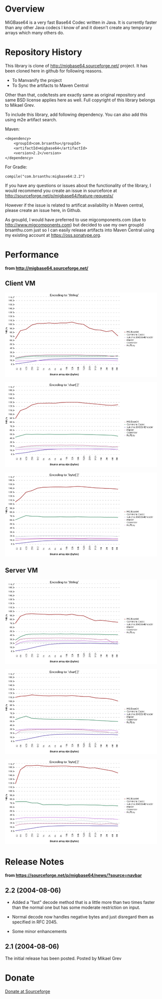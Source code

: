 Overview
==

MiGBase64 is a very fast Base64 Codec written in Java. It is currently faster than any other Java codecs I know of and it doesn't create any temporary arrays which many others do.

Repository History
==
This library is clone of http://migbase64.sourceforge.net/ project. It has been cloned here in github for following reasons.

* To Manvanify the project
* To Sync the artifacts to Maven Central

Other than that, code/tests are exactly same as original repository and same BSD license applies here as well. 
Full copyright of this library belongs to Mikael Grev.

To include this library, add following dependency. You can also add this using m2e artifact search.

Maven:

	<dependency>
	    <groupId>com.brsanthu</groupId>
	    <artifactId>migbase64</artifactId>
	    <version>2.2</version>
	</dependency>

For Gradle:

	compile("com.brsanthu:migbase64:2.2")

If you have any questions or issues about the functionality of the library, I would recommend you create an issue in sourceforce at http://sourceforge.net/p/migbase64/feature-requests/

However if the issue is related to artificat availability in Maven central, please create an issue here, in Github.

As groupId, I would have preferred to use migcomponents.com (due to http://www.migcomponents.com) but decided to use my own groupId brsanthu.com 
just so I can easily release artifacts into Maven Central using my existing account at https://oss.sonatype.org.

Performance
==
__from http://migbase64.sourceforge.net/__

Client VM
--
![Client VM - Encode String](client-encode-string.png "Client VM - Encode String")


![Client VM - Encode char[]](client-encode-char.png "Client VM - Encode char[]")


![Client VM - Encode byte[]](client-encode-byte.png "Client VM - Encode char[]")


Server VM
--
![Server VM - Encode String](server-encode-string.png "Server VM - Encode String")


![Server VM - Encode char[]](server-encode-char.png "Server VM - Encode char[]")


![Server VM - Encode byte[]](server-encode-byte.png "Server VM - Encode char[]")


Release Notes
==
__from https://sourceforge.net/p/migbase64/news/?source=navbar__

2.2 (2004-08-06)
--
* Added a "fast" decode method that is a little more than two times faster than the normal one but has some moderate restriction on input.

* Normal decode now handles negative bytes and just disregard them as specified in RFC 2045.

* Some minor enhancements

2.1 (2004-08-06)
--
The initial release has been posted.
Posted by  Mikael Grev 

Donate
==
[Donate at Sourceforge](https://sourceforge.net/p/migbase64/donate/)